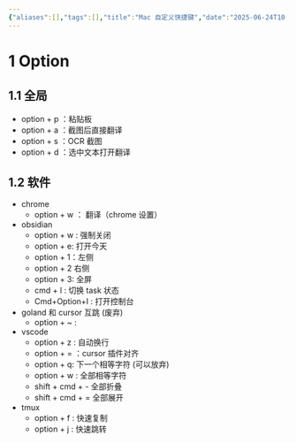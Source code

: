```yaml
---
{"aliases":[],"tags":[],"title":"Mac 自定义快捷键","date":"2025-06-24T10:05:37+08:00","date_modify":"2025-07-26T14:40:05+08:00","dg-publish":true,"permalink":"/Publish/01_笔记学习/Mac 自定义快捷键/","dgPassFrontmatter":true,"created":"2025-06-24T10:05:37+08:00","updated":"2025-07-26T14:40:05+08:00"}
---
```



# 1 Option

## 1.1 全局

- option + p ：粘贴板
- option + a ：截图后直接翻译
- option + s ：OCR 截图
- option + d ：选中文本打开翻译

## 1.2 软件

- chrome
	- option + w ： 翻译（chrome 设置）
- obsidian
	- option + w : 强制关闭
	- option + e: 打开今天
	- option + 1：左侧
	- option + 2 右侧
	- option + 3: 全屏
	- cmd + l : 切换 task 状态
	- Cmd+Option+I : 打开控制台
- goland 和 cursor 互跳 (废弃)
	- option + ~ :
-  vscode
	- option + z : 自动换行
	- option + = ：cursor 插件对齐
	- option + q: 下一个相等字符 (可以放弃)
	- option + w : 全部相等字符
	- shift + cmd + - 全部折叠
	- shift + cmd + = 全部展开
- tmux
	- option + f : 快速复制
	- option + j : 快速跳转
